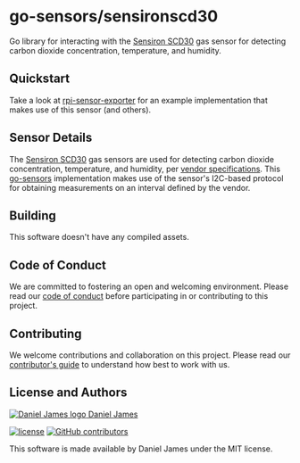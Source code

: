 # go-sensors/sensironscd30

Go library for interacting with the [Sensiron SCD30][sensironscd30] gas sensor for detecting carbon dioxide concentration, temperature, and humidity.

## Quickstart

Take a look at [rpi-sensor-exporter][rpi-sensor-exporter] for an example implementation that makes use of this sensor (and others).

[rpi-sensor-exporter]: https://github.com/go-sensors/rpi-sensor-exporter

## Sensor Details

The [Sensiron SCD30][sensironscd30] gas sensors are used for detecting carbon dioxide concentration, temperature, and humidity, per [vendor specifications][specs]. This [go-sensors] implementation makes use of the sensor's I2C-based protocol for obtaining measurements on an interval defined by the vendor.

[sensironscd30]: https://sensirion.com/us/products/catalog/SCD30/
[specs]: ./docs/Sensirion_Gas_Sensors_SCD30_Datasheet_EN.pdf
[go-sensors]: https://github.com/go-sensors

## Building

This software doesn't have any compiled assets.

## Code of Conduct

We are committed to fostering an open and welcoming environment. Please read our [code of conduct](CODE_OF_CONDUCT.md) before participating in or contributing to this project.

## Contributing

We welcome contributions and collaboration on this project. Please read our [contributor's guide](CONTRIBUTING.md) to understand how best to work with us.

## License and Authors

[![Daniel James logo](https://secure.gravatar.com/avatar/eaeac922b9f3cc9fd18cb9629b9e79f6.png?size=16) Daniel James](https://github.com/thzinc)

[![license](https://img.shields.io/github/license/go-sensors/sensironscd30.svg)](https://github.com/go-sensors/sensironscd30/blob/master/LICENSE)
[![GitHub contributors](https://img.shields.io/github/contributors/go-sensors/sensironscd30.svg)](https://github.com/go-sensors/sensironscd30/graphs/contributors)

This software is made available by Daniel James under the MIT license.
